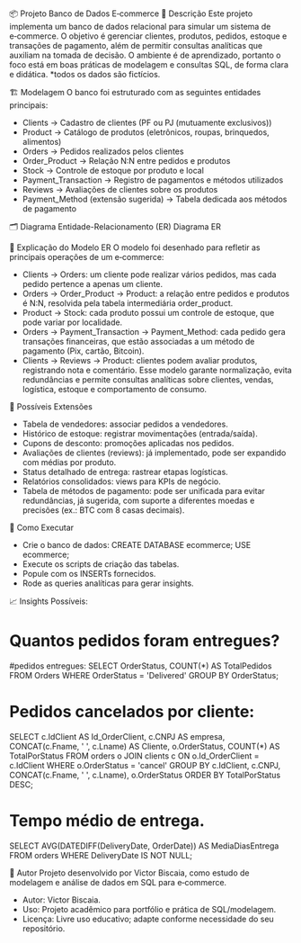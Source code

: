 📦 Projeto Banco de Dados E‑commerce
📖 Descrição
Este projeto implementa um banco de dados relacional para simular um sistema de e‑commerce.
O objetivo é gerenciar clientes, produtos, pedidos, estoque e transações de pagamento, além de permitir consultas analíticas que auxiliam na tomada de decisão.
O ambiente é de aprendizado, portanto o foco está em boas práticas de modelagem e consultas SQL, de forma clara e didática.
*todos os dados são fictícios.

🏗️ Modelagem
O banco foi estruturado com as seguintes entidades principais:
- Clients → Cadastro de clientes (PF ou PJ (mutuamente exclusivos)) 
- Product → Catálogo de produtos (eletrônicos, roupas, brinquedos, alimentos)
- Orders → Pedidos realizados pelos clientes
- Order_Product → Relação N:N entre pedidos e produtos
- Stock → Controle de estoque por produto e local
- Payment_Transaction → Registro de pagamentos e métodos utilizados
- Reviews → Avaliações de clientes sobre os produtos
- Payment_Method (extensão sugerida) → Tabela dedicada aos métodos de pagamento



🗂️ Diagrama Entidade-Relacionamento (ER)
Diagrama ER

📖 Explicação do Modelo ER
O modelo foi desenhado para refletir as principais operações de um e‑commerce:
- Clients → Orders: um cliente pode realizar vários pedidos, mas cada pedido pertence a apenas um cliente.
- Orders → Order_Product → Product: a relação entre pedidos e produtos é N:N, resolvida pela tabela intermediária order_product.
- Product → Stock: cada produto possui um controle de estoque, que pode variar por localidade.
- Orders → Payment_Transaction → Payment_Method: cada pedido gera transações financeiras, que estão associadas a um método de pagamento (Pix, cartão, Bitcoin).
- Clients → Reviews → Product: clientes podem avaliar produtos, registrando nota e comentário.
Esse modelo garante normalização, evita redundâncias e permite consultas analíticas sobre clientes, vendas, logística, estoque e comportamento de consumo.

🔮 Possíveis Extensões
- Tabela de vendedores: associar pedidos a vendedores.
- Histórico de estoque: registrar movimentações (entrada/saída).
- Cupons de desconto: promoções aplicadas nos pedidos.
- Avaliações de clientes (reviews): já implementado, pode ser expandido com médias por produto.
- Status detalhado de entrega: rastrear etapas logísticas.
- Relatórios consolidados: views para KPIs de negócio.
- Tabela de métodos de pagamento: pode ser unificada para evitar redundâncias, já sugerida, com suporte a diferentes moedas e precisões (ex.: BTC com 8 casas decimais).

🚀 Como Executar
- Crie o banco de dados:
CREATE DATABASE ecommerce;
USE ecommerce;
- Execute os scripts de criação das tabelas.
- Popule com os INSERTs fornecidos.
- Rode as queries analíticas para gerar insights.

📈 Insights Possíveis:

# Quantos pedidos foram entregues? 

#pedidos entregues: 
  SELECT 
  OrderStatus,
  COUNT(*) AS TotalPedidos
FROM Orders
WHERE OrderStatus = 'Delivered'
GROUP BY OrderStatus;

# Pedidos cancelados por cliente:

SELECT
  c.IdClient AS Id_OrderClient,
  c.CNPJ AS empresa,
  CONCAT(c.Fname, ' ', c.Lname) AS Cliente,
  o.OrderStatus,
  COUNT(*) AS TotalPorStatus
FROM orders o
JOIN clients c ON o.Id_OrderClient = c.IdClient
WHERE o.OrderStatus = 'cancel'
GROUP BY c.IdClient, c.CNPJ, CONCAT(c.Fname, ' ', c.Lname), o.OrderStatus
ORDER BY TotalPorStatus DESC;

# Tempo médio de entrega.

SELECT 
  AVG(DATEDIFF(DeliveryDate, OrderDate)) AS MediaDiasEntrega
FROM orders
WHERE DeliveryDate IS NOT NULL;


📝 Autor
Projeto desenvolvido por Victor Biscaia, como estudo de modelagem e análise de dados em SQL para e‑commerce.
- Autor: Victor Biscaia.
- Uso: Projeto acadêmico para portfólio e prática de SQL/modelagem.
- Licença: Livre uso educativo; adapte conforme necessidade do seu repositório.